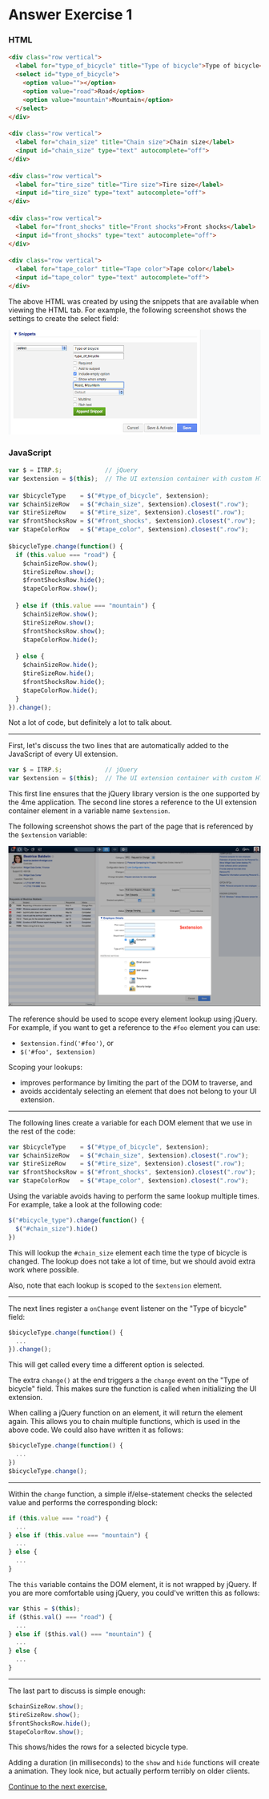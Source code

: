 # Answer Exercise 1

### HTML

``` html
<div class="row vertical">
  <label for="type_of_bicycle" title="Type of bicycle">Type of bicycle</label>
  <select id="type_of_bicycle">
    <option value=""></option>
    <option value="road">Road</option>
    <option value="mountain">Mountain</option>
  </select>
</div>

<div class="row vertical">
  <label for="chain_size" title="Chain size">Chain size</label>
  <input id="chain_size" type="text" autocomplete="off">
</div>

<div class="row vertical">
  <label for="tire_size" title="Tire size">Tire size</label>
  <input id="tire_size" type="text" autocomplete="off">
</div>

<div class="row vertical">
  <label for="front_shocks" title="Front shocks">Front shocks</label>
  <input id="front_shocks" type="text" autocomplete="off">
</div>

<div class="row vertical">
  <label for="tape_color" title="Tape color">Tape color</label>
  <input id="tape_color" type="text" autocomplete="off">
</div>
```

The above HTML was created by using the snippets that are available when viewing the
HTML tab. For example, the following screenshot shows the settings to create the
select field:

![Adding select option](../images/02-add-snippet.png)

### JavaScript

``` js
var $ = ITRP.$;            // jQuery
var $extension = $(this);  // The UI extension container with custom HTML

var $bicycleType    = $("#type_of_bicycle", $extension);
var $chainSizeRow   = $("#chain_size", $extension).closest(".row");
var $tireSizeRow    = $("#tire_size", $extension).closest(".row");
var $frontShocksRow = $("#front_shocks", $extension).closest(".row");
var $tapeColorRow   = $("#tape_color", $extension).closest(".row");

$bicycleType.change(function() {
  if (this.value === "road") {
    $chainSizeRow.show();
    $tireSizeRow.show();
    $frontShocksRow.hide();
    $tapeColorRow.show();

  } else if (this.value === "mountain") {
    $chainSizeRow.show();
    $tireSizeRow.show();
    $frontShocksRow.show();
    $tapeColorRow.hide();

  } else {
    $chainSizeRow.hide();
    $tireSizeRow.hide();
    $frontShocksRow.hide();
    $tapeColorRow.hide();
  }
}).change();
```

Not a lot of code, but definitely a lot to talk about.

---

First, let's discuss the two lines that are automatically added to the JavaScript
of every UI extension.

``` js
var $ = ITRP.$;            // jQuery
var $extension = $(this);  // The UI extension container with custom HTML
```

This first line ensures that the jQuery library version is the one supported by the
4me application. The second line stores a reference to the UI extension container
element in a variable name `$extension`.

The following screenshot shows the part of the page that is referenced by the
`$extension` variable:

![$extension](../images/03-extension-var.png)

The reference should be used to scope every element lookup using jQuery. For
example, if you want to get a reference to the `#foo` element you can use:

* `$extension.find('#foo')`, or
* `$('#foo', $extension)`

Scoping your lookups:

* improves performance by limiting the part of the DOM to traverse, and
* avoids accidentaly selecting an element that does not belong to your UI
  extension.

---

The following lines create a variable for each DOM element that we use in the rest of
the code:

``` js
var $bicycleType    = $("#type_of_bicycle", $extension);
var $chainSizeRow   = $("#chain_size", $extension).closest(".row");
var $tireSizeRow    = $("#tire_size", $extension).closest(".row");
var $frontShocksRow = $("#front_shocks", $extension).closest(".row");
var $tapeColorRow   = $("#tape_color", $extension).closest(".row");
```

Using the variable avoids having to perform the same lookup multiple
times. For example, take a look at the following code:

``` js
$("#bicycle_type").change(function() {
  $("#chain_size").hide()
})
```

This will lookup the `#chain_size` element each time the type of bicycle is
changed. The lookup does not take a lot of time, but we should avoid extra work
where possible.

Also, note that each lookup is scoped to the `$extension` element.

---

The next lines register a `onChange` event listener on the "Type of bicycle" field:

``` js
$bicycleType.change(function() {
  ...
}).change();
```

This will get called every time a different option is selected.

The extra `change()` at the end triggers a the `change` event on the "Type of
bicycle" field. This makes sure the function is called when initializing the UI
extension.

When calling a jQuery function on an element, it will return the element again.
This allows you to chain multiple functions, which is used in the above code. We
could also have written it as follows:

``` js
$bicycleType.change(function() {
  ...
})
$bicycleType.change();
```

---

Within the `change` function, a simple if/else-statement checks the selected value and performs the corresponding block:

``` js
if (this.value === "road") {
  ...
} else if (this.value === "mountain") {
  ...
} else {
  ...
}
```

The `this` variable contains the DOM element, it is not wrapped by jQuery. If
you are more comfortable using jQuery, you could've written this as follows:

``` js
var $this = $(this);
if ($this.val() === "road") {
  ...
} else if ($this.val() === "mountain") {
  ...
} else {
  ...
}
```

---

The last part to discuss is simple enough:

``` js
$chainSizeRow.show();
$tireSizeRow.show();
$frontShocksRow.hide();
$tapeColorRow.show();
```

This shows/hides the rows for a selected bicycle type.

Adding a duration (in milliseconds) to the `show` and `hide` functions will
create a animation. They look nice, but actually perform terribly on older
clients.

[Continue to the next exercise.](02-using-css.md)
